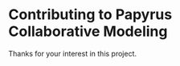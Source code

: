 Contributing to Papyrus Collaborative Modeling	 
==================================

Thanks for your interest in this project.

 

